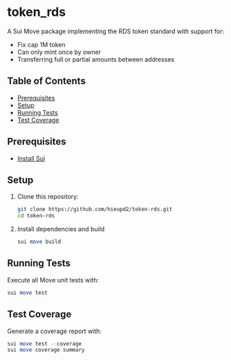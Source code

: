 # token_rds

A Sui Move package implementing the RDS token standard with support for:

- Fix cap 1M token
- Can only mint once by owner
- Transferring full or partial amounts between addresses


## Table of Contents

- [Prerequisites](#prerequisites)
- [Setup](#setup)
- [Running Tests](#running-tests)
- [Test Coverage](#test-coverage)


## Prerequisites

- [Install Sui](https://docs.sui.io/build/install)


## Setup

1. Clone this repository:

   ```bash
   git clone https://github.com/hieupd2/token-rds.git
   cd token-rds
   ```

2. Install dependencies and build

   ```powershell
   sui move build
   ```


## Running Tests

Execute all Move unit tests with:

```powershell
sui move test
```


## Test Coverage

Generate a coverage report with:

```powershell
sui move test --coverage
sui move coverage summary
```

